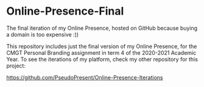 # Online-Presence-Final
The final iteration of my Online Presence, hosted on GitHub because buying a domain is too expensive :))

This repository includes just the final version of my Online Presence, for the CMGT Personal Branding assignment in term 4 of the 2020-2021 Academic Year.
To see the iterations of my platform, check my other repository for this project:

https://github.com/PseudoPresent/Online-Presence-Iterations
